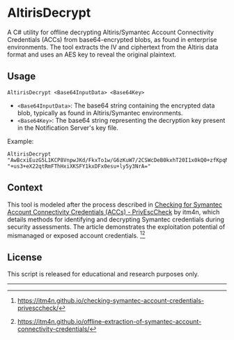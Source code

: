 # AltirisDecrypt

A C# utility for offline decrypting Altiris/Symantec Account Connectivity Credentials (ACCs) from base64-encrypted blobs, as found in enterprise environments. The tool extracts the IV and ciphertext from the Altiris data format and uses an AES key to reveal the original plaintext.

## Usage

```
AltirisDecrypt <Base64InputData> <Base64Key>
```

- `<Base64InputData>`: The base64 string containing the encrypted data blob, typically as found in Altiris/Symantec environments.
- `<Base64Key>`: The base64 string representing the decryption key present in the Notification Server's key file.

Example:

```
AltirisDecrypt "AwBcxiEuzG5L1KCP8VnpwJKd/FkxTo1w/G6zKuW7/2CSWcDeB0kxhT20I1x0kQ0+zfKpqNKDZ7YoYD3wKBScPkCiUYBB6HmV2h+Y2Yq5GRnPtLt4I9SfqPnyjzB51p+nITG31FbtxFR38BG2+T0gWbIfrnkZjyQLzTC8trZgjFQqddd85q1eLO4pCj++9Qpr3ZjOxkvaQlQknFbrWXiYGdVY" "+us3+eX22qtRmFThHxiXKSFY1kxDFx0esu+ly5y3NrA="
```

## Context

This tool is modeled after the process described in [Checking for Symantec Account Connectivity Credentials (ACCs) - PrivEscCheck](https://itm4n.github.io/checking-symantec-account-credentials-privesccheck/) by itm4n, which details methods for identifying and decrypting Symantec credentials during security assessments. The article demonstrates the exploitation potential of mismanaged or exposed account credentials. [^1][^2]

## License

This script is released for educational and research purposes only.

***

[^1]: https://itm4n.github.io/checking-symantec-account-credentials-privesccheck/

[^2]: https://itm4n.github.io/offline-extraction-of-symantec-account-connectivity-credentials/

